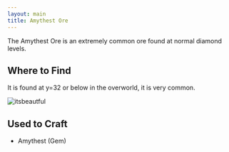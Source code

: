 ```yaml
---
layout: main
title: Amythest Ore
---
```


The Amythest Ore is an extremely common ore found at normal diamond levels.

## Where to Find

It is found at y=32 or below in the overworld, it is very common.

![itsbeautful](https://t.gyazo.com/teams/chew/48f81dea8b6c5db2d7ac1fc3444413f0.png)

## Used to Craft

- Amythest (Gem)
